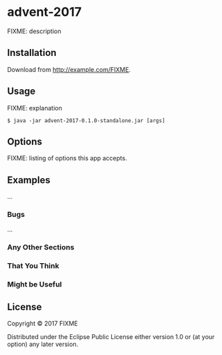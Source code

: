 # advent-2017

FIXME: description

## Installation

Download from http://example.com/FIXME.

## Usage

FIXME: explanation

    $ java -jar advent-2017-0.1.0-standalone.jar [args]

## Options

FIXME: listing of options this app accepts.

## Examples

...

### Bugs

...

### Any Other Sections
### That You Think
### Might be Useful

## License

Copyright © 2017 FIXME

Distributed under the Eclipse Public License either version 1.0 or (at
your option) any later version.
